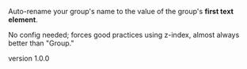 Auto-rename your group's name to the value of the group's **first text element**.

No config needed; forces good practices using z-index, almost always better than "Group."

version 1.0.0